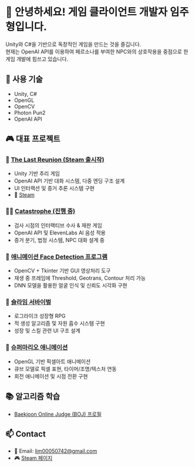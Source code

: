 # 👋 안녕하세요! 게임 클라이언트 개발자 임주형입니다.
Unity와 C#을 기반으로 독창적인 게임을 만드는 것을 즐깁니다.  
현재는 OpenAI API를 이용하여 페르소나를 부여한 NPC와의 상호작용을 중점으로 한 게임 개발에 힘쓰고 있습니다.

## 🔧 사용 기술
- Unity, C#
- OpenGL
- OpenCV
- Photon Pun2
- OpenAI API

## 🎮 대표 프로젝트

### 🎯 [The Last Reunion (Steam 출시작)](https://github.com/LimJuHyung1/TheLastReunion)
- Unity 기반 추리 게임
- OpenAI API 기반 대화 시스템, 다중 엔딩 구조 설계
- UI 인터랙션 및 증거 추론 시스템 구현  
- 🎥 [Steam](https://store.steampowered.com/app/3600510/The_Last_Reunion/)

### 🕵️‍♂️ [Catastrophe (진행 중)](https://github.com/LimJuHyung1/Catastrophe)
- 검사 시점의 인터랙티브 수사 & 재판 게임
- OpenAI API 및 ElevenLabs AI 음성 적용
- 증거 분기, 법정 시스템, NPC 대화 설계 중

### 🧠 [애니메이션 Face Detection 프로그램](https://github.com/LimJuHyung1/ComputreVision/tree/main)
- OpenCV + Tkinter 기반 GUI 영상처리 도구
- 재생 중 프레임에 Threshold, Geotrans, Contour 처리 가능
- DNN 모델을 활용한 얼굴 인식 및 신뢰도 시각화 구현

### 🧪 [슬라임 서바이벌](https://github.com/LimJuHyung1/SlimeSurvivor)
- 로그라이크 성장형 RPG
- 적 생성 알고리즘 및 자원 흡수 시스템 구현
- 성장 및 스킬 관련 UI 구조 설계

### 🎨 [슈퍼마리오 애니메이션](https://github.com/LimJuHyung1/ComputerGraphics)
- OpenGL 기반 픽셀아트 애니메이션
- 큐브 모델로 픽셀 표현, 타이머/조명/텍스처 연동
- 회전 애니메이션 및 시점 전환 구현

## 📚 알고리즘 학습
- [Baekjoon Online Judge (BOJ) 프로필](https://solved.ac/profile/ekzmtpdlqj)

## 📫 Contact
- 📧 Email: lim00050742@gmail.com  
- 🎮 [Steam 페이지](https://store.steampowered.com/app/3600510/The_Last_Reunion/)

